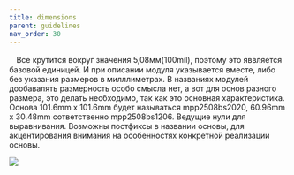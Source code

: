 ```yaml
---
title: dimensions
parent: guidelines
nav_order: 30
---
```


ㅤВсе крутится вокруг значения 5,08мм(100mil), поэтому это яввляется базовой единицей. И при описании модуля указывается вместе, либо без указания размеров в милллиметрах. В названиях модулей дообавалять размерность особо смысла нет, а вот для основ разного размера, это делать необходимо, так как это основная характеристика. Основа 101.6mm х 101.6mm будет называться mpp2508bs2020, 60.96mm x 30.48mm сответственно mpp2508bs1206. Ведущие нули для выравнивания. Возможны постфиксы в названии основы, для акцентирования внимания на особенностях конкретной реализации основы.


![](../img/dimension.png)

